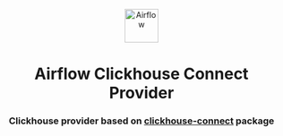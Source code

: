 <p align="center">
  <a href="https://www.airflow.apache.org">
    <img alt="Airflow" src="https://cwiki.apache.org/confluence/download/attachments/145723561/airflow_transparent.png?api=v2" width="60" />
  </a>
</p>
<h1 align="center">
  Airflow Clickhouse Connect Provider
</h1>
  <h3 align="center">
  Clickhouse provider based on <a href="https://github.com/ClickHouse/clickhouse-connect">clickhouse-connect</a> package
</h3>

<br/>
